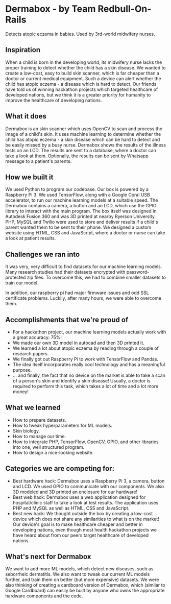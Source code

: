 # Dermabox - by Team Redbull-On-Rails
Detects atopic eczema in babies. Used by 3rd-world midwifery nurses.

## Inspiration
When a child is born in the developing world, its midwifery nurse lacks the proper training to detect whether the child has a skin disease. We wanted to create a low-cost, easy to build skin scanner, which is far cheaper than a doctor or current medical equipment. Such a device can alert whether the child has atopic eczema - a disease which is hard to detect. Our friends have told us of winning hackathon projects which targeted healthcare of developed nations, but we think it is a greater priority for humanity to improve the healthcare of developing nations.

## What it does
Dermabox is an skin scanner which uses OpenCV to scan and process the image of a child's skin. It uses machine learning to determine whether the child has atopic eczema - a skin disease which can be hard to detect and be easily missed by a busy nurse. Dermabox shows the results of the illness tests on an LCD. The results are sent to a database, where a doctor can take a look at them. Optionally, the results can be sent by Whatsapp message to a patient's parents.

## How we built it
We used Python to program our codebase. Our box is powered by a Raspberry Pi 3. We used TensorFlow, along with a Google Coral USB accelerator, to run our machine learning models at a suitable speed. The Dermabox contains a camera, a button and an LCD, which use the GPIO library to interact with the main program. The box itself was designed in Autodesk Fusion 360 and was 3D printed at nearby Ryerson University. PHP, MySQL and Twilio were used to store and deliver results if a child's parent wanted them to be sent to their phone. We designed a custom website using HTML, CSS and JavaScript, where a doctor or nurse can take a look at patient results.

## Challenges we ran into
It was very, very difficult to find datasets for our machine learning models. Many research studies had their datasets encrypted with password-protected zip files. To overcome this, we had to combine smaller datasets to train our model.

In addition, our raspberry pi had major firmware issues and odd SSL certificate problems. Luckily, after many hours, we were able to overcome them.

## Accomplishments that we're proud of
* For a hackathon project, our machine learning models actually work with a great accuracy: 75%!
* We made our own 3D model in autocad and then 3D printed it.
* We learned a lot about atopic eczema by reading through a couple of research papers.
* We finally got out Raspberry Pi to work with TensorFlow and Pandas.
* The idea itself incorporates really cool technology and has a meaningful purpose.
* ... and finally, the fact that no device on the market is able to take a scan of a person's skin and identify a skin disease! Usually, a doctor is required to perform this task, which takes a lot of time and a lot more money!

## What we learned
* How to prepare datasets.
* How to tweak hyperparameters for ML models.
* Skin biology.
* How to manage our time.
* How to integrate PHP, TensorFlow, OpenCV, GPIO, and other libraries into one, well structured program.
* How to design a nice-looking website.

## Categories we are competing for:
* Best hardware hack: Dermabox uses a Raspberry Pi 3, a camera, button and LCD. We used GPIO to communicate with our components. We also 3D modeled and 3D printed an enclosure for our hardware!
* Best web hack: Dermabox uses a web application designed for hospital/clinic staff to take a look at test results. The application uses PHP and MySQL as well as HTML, CSS and JavaScript.
* Best new hack: We thought outside the box by creating a low-cost device which does not share any similarities to what is on the market! Our device's goal is to make healthcare cheaper and better in developing nations, even though most health hackathon projects we have heard about from our peers target healthcare of developed nations.

## What's next for Dermabox
We want to add more ML models, which detect new diseases, such as seborrheic dermatitis. We also want to tweak our current ML models further, and train them on better (but more expensive) datasets. We were also thinking of creating a cardboard version of Dermabox, which (similar to Google Cardboard) can easily be built by anyone who owns the appropriate hardware components and the code.
